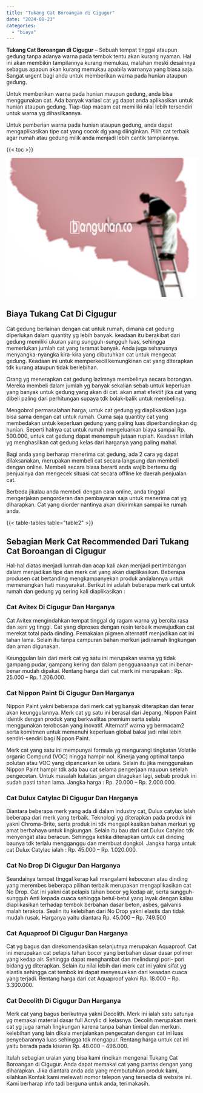 ```yaml
---
title: "Tukang Cat Boroangan di Cigugur"
date: "2024-08-23"
categories: 
  - "biaya"
---
```


**Tukang Cat Boroangan di Cigugur** – Sebuah tempat tinggal ataupun gedung tanpa adanya warna pada tembok tentu akan kurang nyaman. Hal ini akan membikin tampilannya kurang memukau, malahan meski desainnya sebagus apapun akan kurang memukau apabila warnanya yang biasa saja. Sangat urgent bagi anda untuk memberikan warna pada hunian ataupun gedung.

Untuk memberikan warna pada hunian maupun gedung, anda bisa menggunakan cat. Ada banyak variasi cat yg dapat anda aplikasikan untuk hunian ataupun gedung. Tiap-tiap macam cat memiliki nilai lebih tersendiri untuk warna yg dihasilkannya.

Untuk pemberian warna pada hunian ataupun gedung, anda dapat mengaplikasikan tipe cat yang cocok dg yang diinginkan. Pilih cat terbaik agar rumah atau gedung milik anda menjadi lebih cantik tampilannya.

{{< toc >}}

![Tukang Cat Boroangan di Cigugur](/images/jasa-cat-murah19.png)

## Biaya Tukang Cat Di Cigugur

Cat gedung berlainan dengan cat untuk rumah, dimana cat gedung diperlukan dalam quantity yg lebih banyak. keadaan itu berakibat dari gedung memiliki ukuran yang sungguh-sungguh luas, sehingga memerlukan jumlah cat yang teramat banyak. Anda juga seharusnya menyangka-nyangka kira-kira yang dibutuhkan cat untuk mengecat gedung. Keadaan ini untuk memperkecil kemungkinan cat yang diterapkan tdk kurang ataupun tidak berlebihan.

Orang yg menerapkan cat gedung lazimnya membelinya secara borongan. Mereka membeli dalam jumlah yg banyak sekalian sebab untuk keperluan yang banyak untuk gedung yang akan di cat. akan amat efektif jika cat yang dibeli paling dari perhitungan supaya tdk bolak-balik untuk membelinya.

Mengobrol permasalahan harga, untuk cat gedung yg diaplikasikan juga bisa sama dengan cat untuk rumah. Cuma saja quantity cat yang membedakan untuk keperluan gedung yang paling luas diperbandingkan dg hunian. Seperti halnya cat untuk rumah mengeluarkan biaya sampai Rp. 500.000, untuk cat gedung dapat menempuh jutaan rupiah. Keadaan inilah yg menghasilkan cat gedung kelas dari harganya yang paling mahal.

Bagi anda yang berharap menerima cat gedung, ada 2 cara yg dapat dilaksanakan, merupakan membeli cat secara langsung dan membeli dengan online. Membeli secara biasa berarti anda wajib bertemu dg penjualnya dan mengecek situasi cat secara offline ke daerah penjualan cat.

Berbeda jikalau anda membeli dengan cara online, anda tinggal mengerjakan pengorderan dan pembayaran saja untuk menerima cat yg diharapkan. Cat yang diorder nantinya akan dikirimkan sampai ke rumah anda.

{{< table-tables table="table2" >}}

## Sebagian Merk Cat Recommended Dari Tukang Cat Boroangan di Cigugur

Hal-hal diatas menjadi lumrah dan acap kali akan menjadi pertimbangan dalam menjadikan tipe dan merk cat yang akan diaplikasikan. Beberapa produsen cat bertanding mengkampanyekan produk andalannya untuk memenangkan hati masyarakat. Berikut ini adalah beberapa merk cat untuk rumah dan gedung yg sering kali diaplikasikan :

### Cat Avitex Di Cigugur Dan Harganya

Cat Avitex mengindahkan tempat tinggal dg ragam warna yg bercita rasa dan seni yg tinggi. Cat yang diproses dengan resin terbaik mewujudkan cat merekat total pada dinding. Pemakaian pigmen alternatif menjadikan cat ini tahan lama. Selain itu tanpa campuran bahan merkuri jadi ramah lingkungan dan aman digunakan.

Keunggulan lain dari merk cat yg satu ini merupakan warna yg tidak gampang pudar, gampang kering dan dalam pengguanaanya cat ini benar-benar mudah dipakai. Rentang harga dari cat merk ini merupakan : Rp. 25.000 – Rp. 1.206.000.

### Cat Nippon Paint Di Cigugur Dan Harganya

Nippon Paint yakni beberapa dari merk cat yg banyak diterapkan dan tenar akan keunggulannya. Merk cat yg satu ini berasal dari Jepang, Nippon Paint identik dengan produk yang berkwalitas premium serta selalu menggunakan terobosan yang inovatif. Alternatif warna yg bermacam2 serta komitmen untuk memenuhi keperluan global bakal jadi nilai lebih sendiri-sendiri bagi Nippon Paint.

Merk cat yang satu ini mempunyai formula yg mengurangi tingkatan Volatile organic Compund (VOC) hingga hampir nol. Kinerja yang optimal tanpa polutan atau VOC yang dipancarkan ke udara. Selain itu jika menggunakan Nippon Paint hampir tdk ada bau cat selama pengerjaan maupun setelah pengecetan. Untuk masalah kulaitas jangan diragukan lagi, sebab produk ini sudah pasti tahan lama. Jangka harga : Rp. 20.000 – Rp. 2.000.000.

### Cat Dulux Catylac Di Cigugur Dan Harganya

Diantara beberapa merk yang ada di dalam industry cat, Dulux catylax ialah beberapa dari merk yang terbaik. Teknologi yg diterapkan pada produk ini yakni Chroma-Brite, serta produk ini tdk mengaplikasikan bahan merkuri yg amat berbahaya untuk lingkungan. Selain itu bau dari cat Dulux Catylac tdk menyengat atau beracun. Sehingga ketika diterapkan untuk cat dinding baunya tdk terlalu mengganggu dan membuat dongkol. Jangka harga untuk cat Dulux Catylac ialah : Rp. 45.000 – Rp. 1.020.000.

### Cat No Drop Di Cigugur Dan Harganya

Seandainya tempat tinggal kerap kali mengalami kebocoran atau dinding yang merembes beberapa pilihan terbaik merupakan mengaplikasikan cat No Drop. Cat ini yakni cat pelapis tahan bocor yg kedap air, serta sungguh-sungguh Anti kepada cuaca sehingga betul-betul yang layak dengan kalau diaplikasikan terhadap tembok berbahan dasar beton, asbes, galvanis malah terakota. Sealin itu kelebihan dari No Drop yakni elastis dan tidak mudah rusak. Harganya yaitu diantara Rp. 45.000 – Rp. 749.500

### Cat Aquaproof Di Cigugur Dan Harganya

Cat yg bagus dan direkomendasikan selanjutnya merupakan Aquaproof. Cat ini merupakan cat pelapis tahan bocor yang berbahan dasar dasar polimer yang kedap air. Sehingga dapat menghambat dan melindungi pori- pori bidang yg diterapkan. Selain itu nilai lebih dari merk cat ini yakni sifat yg elastis sehingga cat tembok ini dapat menyesuaikan dari keaadan cuaca yang terjadi. Rentang harga dari cat Aquaproof yakni Rp. 18.000 – Rp. 3.300.000.

### Cat Decolith Di Cigugur Dan Harganya

Merk cat yang bagus berikutnya yakni Decolith. Merk ini ialah satu satunya yg memakai material dasar full Acrylic di kelasnya. Decolih merupakan merk cat yg juga ramah lingkungan karena tanpa bahan timbal dan merkuri. kelebihan yang lain dikala menjalankan pengecatan dengan cat ini luas penyebarannya luas sehingga tdk mengapur. Rentang harga untuk cat ini yaitu berada pada kisaran Rp. 48.000 – 496.000.

Itulah sebagian uraian yang bisa kami rincikan mengenai Tukang Cat Boroangan di Cigugur. Anda dapat memakai cat yang pantas dengan yang diharapkan. Jika diantara anda ada yang membutuhkan produk kami, silahkan Kontak kami melewati nomor telepon yang tersedia di website ini. Kami berharap info tadi berguna untuk anda, terimakasih.
